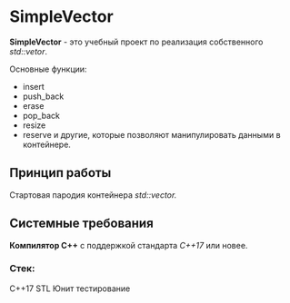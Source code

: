 # SimpleVector
**SimpleVector** - это учебный проект по реализация собственного *std::vetor*.

Основные функции:

- insert
- push_back
- erase
- pop_back
- resize
- reserve и другие, которые позволяют манипулировать данными в контейнере.

## Принцип работы

Стартовая пародия контейнера *std::vector.*

## Системные требования
**Компилятор С++** с поддержкой стандарта *C++17* или новее.

### Стек:
C++17
STL
Юнит тестирование
